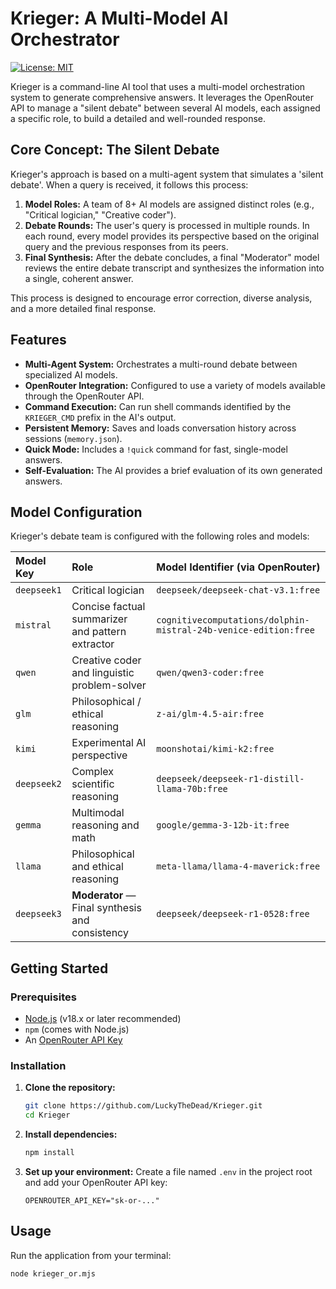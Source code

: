 # Krieger: A Multi-Model AI Orchestrator

[![License: MIT](https://img.shields.io/badge/License-MIT-yellow.svg)](https://opensource.org/licenses/MIT)

Krieger is a command-line AI tool that uses a multi-model orchestration system to generate comprehensive answers. It leverages the OpenRouter API to manage a "silent debate" between several AI models, each assigned a specific role, to build a detailed and well-rounded response.

## Core Concept: The Silent Debate

Krieger's approach is based on a multi-agent system that simulates a 'silent debate'. When a query is received, it follows this process:

1.  **Model Roles:** A team of 8+ AI models are assigned distinct roles (e.g., "Critical logician," "Creative coder").
2.  **Debate Rounds:** The user's query is processed in multiple rounds. In each round, every model provides its perspective based on the original query and the previous responses from its peers.
3.  **Final Synthesis:** After the debate concludes, a final "Moderator" model reviews the entire debate transcript and synthesizes the information into a single, coherent answer.

This process is designed to encourage error correction, diverse analysis, and a more detailed final response.

## Features

-   **Multi-Agent System:** Orchestrates a multi-round debate between specialized AI models.
-   **OpenRouter Integration:** Configured to use a variety of models available through the OpenRouter API.
-   **Command Execution:** Can run shell commands identified by the `KRIEGER_CMD` prefix in the AI's output.
-   **Persistent Memory:** Saves and loads conversation history across sessions (`memory.json`).
-   **Quick Mode:** Includes a `!quick` command for fast, single-model answers.
-   **Self-Evaluation:** The AI provides a brief evaluation of its own generated answers.

## Model Configuration

Krieger's debate team is configured with the following roles and models:

| Model Key | Role                                            | Model Identifier (via OpenRouter)                       |
| :-------- | :---------------------------------------------- | :------------------------------------------------------ |
| `deepseek1`  | Critical logician                               | `deepseek/deepseek-chat-v3.1:free`                      |
| `mistral`   | Concise factual summarizer and pattern extractor| `cognitivecomputations/dolphin-mistral-24b-venice-edition:free` |
| `qwen`      | Creative coder and linguistic problem-solver    | `qwen/qwen3-coder:free`                                 |
| `glm`       | Philosophical / ethical reasoning               | `z-ai/glm-4.5-air:free`                                 |
| `kimi`      | Experimental AI perspective                     | `moonshotai/kimi-k2:free`                               |
| `deepseek2`       | Complex scientific reasoning                    | `deepseek/deepseek-r1-distill-llama-70b:free`           |
| `gemma`     | Multimodal reasoning and math                   | `google/gemma-3-12b-it:free`                            |
| `llama`     | Philosophical and ethical reasoning             | `meta-llama/llama-4-maverick:free`                      |
| `deepseek3`    | **Moderator** — Final synthesis and consistency | `deepseek/deepseek-r1-0528:free`                        |

## Getting Started

### Prerequisites

-   [Node.js](https://nodejs.org/) (v18.x or later recommended)
-   `npm` (comes with Node.js)
-   An [OpenRouter API Key](https://openrouter.ai/keys)

### Installation

1.  **Clone the repository:**
    ```bash
    git clone https://github.com/LuckyTheDead/Krieger.git
    cd Krieger
    ```

2.  **Install dependencies:**
    ```bash
    npm install
    ```

3.  **Set up your environment:**
    Create a file named `.env` in the project root and add your OpenRouter API key:
    ```env
    OPENROUTER_API_KEY="sk-or-..."
    ```

## Usage

Run the application from your terminal:

```bash
node krieger_or.mjs